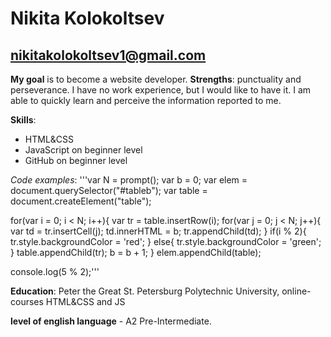 # Nikita Kolokoltsev

## nikitakolokoltsev1@gmail.com

**My goal** is to become a website developer. **Strengths**: punctuality and perseverance. I have no work experience, but I would like to have it. I am able to quickly learn and perceive the information reported to me.

**Skills**:
- HTML&CSS
- JavaScript on beginner level
- GitHub on beginner level

*Code examples*:
'''var N = prompt();
var b = 0;
var elem = document.querySelector("#tableb");
var table = document.createElement("table");

for(var i = 0; i < N; i++){
    var tr = table.insertRow(i);
    for(var j = 0; j < N; j++){
        var td = tr.insertCell(j);
        td.innerHTML = b;
        tr.appendChild(td);
    }
    if(i % 2){
        tr.style.backgroundColor = 'red';
    }
    else{
        tr.style.backgroundColor = 'green';
    }
    table.appendChild(tr);
    b = b + 1;
}
elem.appendChild(table);

console.log(5 % 2);'''

**Education**: Peter the Great St. Petersburg Polytechnic University, online-courses HTML&CSS and JS

**level of english language** - A2  Pre-Intermediate. 

